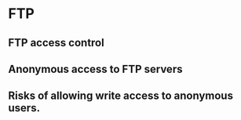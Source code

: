 # FTP

## FTP access control

## Anonymous access to FTP servers

## Risks of allowing write access to anonymous users.
